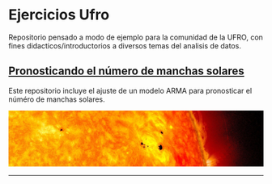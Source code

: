 # Ejercicios Ufro 
Repositorio pensado a modo de ejemplo para la comunidad de la UFRO, con fines didacticos/introductorios a diversos temas del analisis de datos.

## [Pronosticando el número de manchas solares](https://github.com/HYP03/Sun_spots)
Este repositorio incluye el ajuste de un modelo ARMA para pronosticar el núméro de manchas solares. 

![](images/sunspots.jpg)

---
